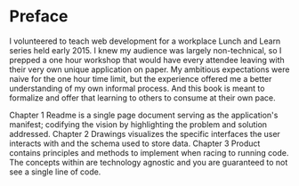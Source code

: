 # Preface

I volunteered to teach web development for a workplace Lunch and Learn series held early 2015. I knew my audience was largely non-technical, so I prepped a one hour workshop that would have every attendee leaving with their very own unique application on paper. My ambitious expectations were naive for the one hour time limit, but the experience offered me a better understanding of my own informal process. And this book is meant to formalize and offer that learning to others to consume at their own pace.

Chapter 1 Readme is a single page document serving as the application's manifest; codifying the vision by highlighting the problem and solution addressed. Chapter 2 Drawings visualizes the specific interfaces the user interacts with and the schema used to store data. Chapter 3 Product contains principles and methods to implement when racing to running code. The concepts within are technology agnostic and you are guaranteed to not see a single line of code.
